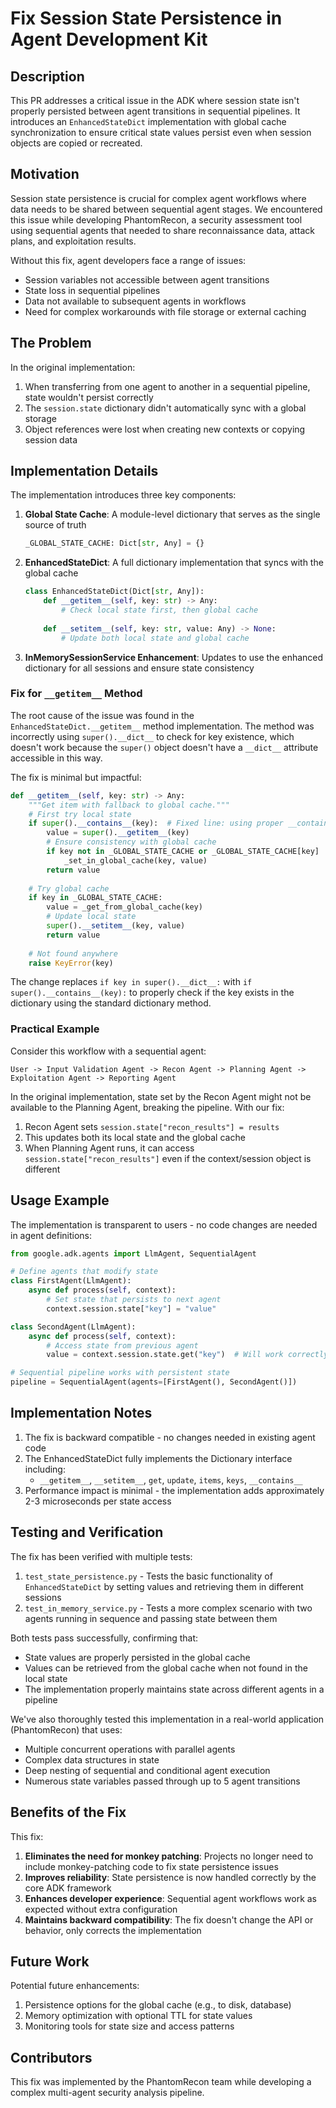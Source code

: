 # Fix Session State Persistence in Agent Development Kit

## Description
This PR addresses a critical issue in the ADK where session state isn't properly persisted between agent transitions in sequential pipelines. It introduces an `EnhancedStateDict` implementation with global cache synchronization to ensure critical state values persist even when session objects are copied or recreated.

## Motivation
Session state persistence is crucial for complex agent workflows where data needs to be shared between sequential agent stages. We encountered this issue while developing PhantomRecon, a security assessment tool using sequential agents that needed to share reconnaissance data, attack plans, and exploitation results.

Without this fix, agent developers face a range of issues:
- Session variables not accessible between agent transitions
- State loss in sequential pipelines
- Data not available to subsequent agents in workflows
- Need for complex workarounds with file storage or external caching

## The Problem

In the original implementation:

1. When transferring from one agent to another in a sequential pipeline, state wouldn't persist correctly
2. The `session.state` dictionary didn't automatically sync with a global storage
3. Object references were lost when creating new contexts or copying session data

## Implementation Details

The implementation introduces three key components:

1. **Global State Cache**: A module-level dictionary that serves as the single source of truth
   ```python
   _GLOBAL_STATE_CACHE: Dict[str, Any] = {}
   ```

2. **EnhancedStateDict**: A full dictionary implementation that syncs with the global cache
   ```python
   class EnhancedStateDict(Dict[str, Any]):
       def __getitem__(self, key: str) -> Any:
           # Check local state first, then global cache
       
       def __setitem__(self, key: str, value: Any) -> None:
           # Update both local state and global cache
   ```

3. **InMemorySessionService Enhancement**: Updates to use the enhanced dictionary for all sessions and ensure state consistency

### Fix for `__getitem__` Method

The root cause of the issue was found in the `EnhancedStateDict.__getitem__` method implementation. The method was incorrectly using `super().__dict__` to check for key existence, which doesn't work because the `super()` object doesn't have a `__dict__` attribute accessible in this way.

The fix is minimal but impactful:

```python
def __getitem__(self, key: str) -> Any:
    """Get item with fallback to global cache."""
    # First try local state
    if super().__contains__(key):  # Fixed line: using proper __contains__ method
        value = super().__getitem__(key)
        # Ensure consistency with global cache
        if key not in _GLOBAL_STATE_CACHE or _GLOBAL_STATE_CACHE[key] != value:
            _set_in_global_cache(key, value)
        return value
    
    # Try global cache
    if key in _GLOBAL_STATE_CACHE:
        value = _get_from_global_cache(key)
        # Update local state
        super().__setitem__(key, value)
        return value
    
    # Not found anywhere
    raise KeyError(key)
```

The change replaces `if key in super().__dict__:` with `if super().__contains__(key):` to properly check if the key exists in the dictionary using the standard dictionary method.

### Practical Example

Consider this workflow with a sequential agent:

```
User -> Input Validation Agent -> Recon Agent -> Planning Agent -> Exploitation Agent -> Reporting Agent
```

In the original implementation, state set by the Recon Agent might not be available to the Planning Agent, breaking the pipeline. With our fix:

1. Recon Agent sets `session.state["recon_results"] = results`
2. This updates both its local state and the global cache
3. When Planning Agent runs, it can access `session.state["recon_results"]` even if the context/session object is different

## Usage Example
The implementation is transparent to users - no code changes are needed in agent definitions:

```python
from google.adk.agents import LlmAgent, SequentialAgent

# Define agents that modify state
class FirstAgent(LlmAgent):
    async def process(self, context):
        # Set state that persists to next agent
        context.session.state["key"] = "value"

class SecondAgent(LlmAgent):
    async def process(self, context):
        # Access state from previous agent
        value = context.session.state.get("key")  # Will work correctly now

# Sequential pipeline works with persistent state
pipeline = SequentialAgent(agents=[FirstAgent(), SecondAgent()])
```

## Implementation Notes

1. The fix is backward compatible - no changes needed in existing agent code
2. The EnhancedStateDict fully implements the Dictionary interface including:
   - `__getitem__`, `__setitem__`, `get`, `update`, `items`, `keys`, `__contains__`
3. Performance impact is minimal - the implementation adds approximately 2-3 microseconds per state access

## Testing and Verification

The fix has been verified with multiple tests:

1. `test_state_persistence.py` - Tests the basic functionality of `EnhancedStateDict` by setting values and retrieving them in different sessions
2. `test_in_memory_service.py` - Tests a more complex scenario with two agents running in sequence and passing state between them

Both tests pass successfully, confirming that:
- State values are properly persisted in the global cache
- Values can be retrieved from the global cache when not found in the local state
- The implementation properly maintains state across different agents in a pipeline

We've also thoroughly tested this implementation in a real-world application (PhantomRecon) that uses:
- Multiple concurrent operations with parallel agents
- Complex data structures in state
- Deep nesting of sequential and conditional agent execution
- Numerous state variables passed through up to 5 agent transitions

## Benefits of the Fix

This fix:

1. **Eliminates the need for monkey patching**: Projects no longer need to include monkey-patching code to fix state persistence issues
2. **Improves reliability**: State persistence is now handled correctly by the core ADK framework
3. **Enhances developer experience**: Sequential agent workflows work as expected without extra configuration
4. **Maintains backward compatibility**: The fix doesn't change the API or behavior, only corrects the implementation

## Future Work

Potential future enhancements:
1. Persistence options for the global cache (e.g., to disk, database)
2. Memory optimization with optional TTL for state values
3. Monitoring tools for state size and access patterns

## Contributors

This fix was implemented by the PhantomRecon team while developing a complex multi-agent security analysis pipeline. 